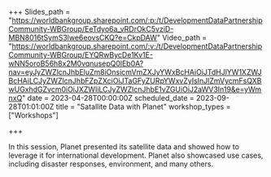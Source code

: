 +++
Slides_path = "https://worldbankgroup.sharepoint.com/:p:/t/DevelopmentDataPartnershipCommunity-WBGroup/EeTdyo6a_vRDrOkC5vziD-MBN8016tSymS3lwe6eovsCKQ?e=CkpDAW"
Video_path = "https://worldbankgroup.sharepoint.com/:v:/t/DevelopmentDataPartnershipCommunity-WBGroup/EYQRwBycDe1Kv1E-wNN5oroB56h8x2M0vqnusepQ0lEb0A?nav=eyJyZWZlcnJhbEluZm8iOnsicmVmZXJyYWxBcHAiOiJTdHJlYW1XZWJBcHAiLCJyZWZlcnJhbFZpZXciOiJTaGFyZURpYWxvZyIsInJlZmVycmFsQXBwUGxhdGZvcm0iOiJXZWIiLCJyZWZlcnJhbE1vZGUiOiJ2aWV3In19&e=yWmnxQ"
date = 2023-04-28T00:00:00Z
scheduled_date = 2023-09-28T01:01:00Z
title = "Satallite Data with Planet"
workshop_types = ["Workshops"]

+++

In this session, Planet presented its satellite data and showed how to leverage it for international development. Planet also showcased use cases, including disaster responses, environment, and many others.